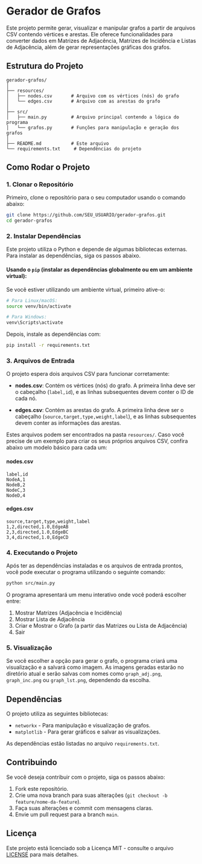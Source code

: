 
# Gerador de Grafos

Este projeto permite gerar, visualizar e manipular grafos a partir de arquivos CSV contendo vértices e arestas. Ele oferece funcionalidades para converter dados em Matrizes de Adjacência, Matrizes de Incidência e Listas de Adjacência, além de gerar representações gráficas dos grafos.

## Estrutura do Projeto

```plaintext
gerador-grafos/
│
├── resources/
│   ├── nodes.csv       # Arquivo com os vértices (nós) do grafo
│   └── edges.csv       # Arquivo com as arestas do grafo
│
├── src/
│   ├── main.py         # Arquivo principal contendo a lógica do programa
│   └── grafos.py       # Funções para manipulação e geração dos grafos
│
├── README.md           # Este arquivo
└── requirements.txt     # Dependências do projeto
```

## Como Rodar o Projeto

### 1. Clonar o Repositório

Primeiro, clone o repositório para o seu computador usando o comando abaixo:

```bash
git clone https://github.com/SEU_USUARIO/gerador-grafos.git
cd gerador-grafos
```

### 2. Instalar Dependências

Este projeto utiliza o Python e depende de algumas bibliotecas externas. Para instalar as dependências, siga os passos abaixo.

#### Usando o `pip` (instalar as dependências globalmente ou em um ambiente virtual):

Se você estiver utilizando um ambiente virtual, primeiro ative-o:

```bash
# Para Linux/macOS:
source venv/bin/activate

# Para Windows:
venv\Scripts\activate
```

Depois, instale as dependências com:

```bash
pip install -r requirements.txt
```

### 3. Arquivos de Entrada

O projeto espera dois arquivos CSV para funcionar corretamente:

- **nodes.csv**: Contém os vértices (nós) do grafo. A primeira linha deve ser o cabeçalho (`label,id`), e as linhas subsequentes devem conter o ID de cada nó.
  
- **edges.csv**: Contém as arestas do grafo. A primeira linha deve ser o cabeçalho (`source,target,type,weight,label`), e as linhas subsequentes devem conter as informações das arestas.

Estes arquivos podem ser encontrados na pasta `resources/`. Caso você precise de um exemplo para criar os seus próprios arquivos CSV, confira abaixo um modelo básico para cada um:

#### nodes.csv
```plaintext
label,id
NodeA,1
NodeB,2
NodeC,3
NodeD,4
```

#### edges.csv
```plaintext
source,target,type,weight,label
1,2,directed,1.0,EdgeAB
2,3,directed,1.0,EdgeBC
3,4,directed,1.0,EdgeCD
```

### 4. Executando o Projeto

Após ter as dependências instaladas e os arquivos de entrada prontos, você pode executar o programa utilizando o seguinte comando:

```bash
python src/main.py
```

O programa apresentará um menu interativo onde você poderá escolher entre:

1. Mostrar Matrizes (Adjacência e Incidência)
2. Mostrar Lista de Adjacência
3. Criar e Mostrar o Grafo (a partir das Matrizes ou Lista de Adjacência)
4. Sair

### 5. Visualização

Se você escolher a opção para gerar o grafo, o programa criará uma visualização e a salvará como imagem. As imagens geradas estarão no diretório atual e serão salvas com nomes como `graph_adj.png`, `graph_inc.png` ou `graph_lst.png`, dependendo da escolha.

## Dependências

O projeto utiliza as seguintes bibliotecas:

- `networkx` - Para manipulação e visualização de grafos.
- `matplotlib` - Para gerar gráficos e salvar as visualizações.

As dependências estão listadas no arquivo `requirements.txt`.

## Contribuindo

Se você deseja contribuir com o projeto, siga os passos abaixo:

1. Fork este repositório.
2. Crie uma nova branch para suas alterações (`git checkout -b feature/nome-da-feature`).
3. Faça suas alterações e commit com mensagens claras.
4. Envie um pull request para a branch `main`.

## Licença

Este projeto está licenciado sob a Licença MIT - consulte o arquivo [LICENSE](LICENSE) para mais detalhes.
